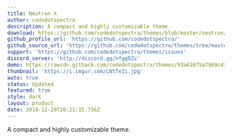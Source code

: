 ```yaml
---
title: Neutron X
author: codedotspectra
description: A compact and highly customizable theme.
download: https://github.com/codedotspectra/themes/blob/master/neutron/neutronX.theme.css
github_profile_url: 'https://github.com/codedotspectra/'
github_source_url: 'https://github.com/codedotspectra/themes/tree/master/neutron'
support: 'https://github.com/codedotspectra/themes/issues'
discord_server: 'http://discord.gg/nfggDZz'
demo: https://rawcdn.githack.com/codedotspectra/themes/93a610f5a7969cd33c286a68816ab428f2e2b1a3/neutron/neutronX.theme.css
thumbnail: 'https://i.imgur.com/LNtTeZi.jpg'
auto: true
status: Updated
featured: true
style: dark
layout: product
date: 2018-12-29T20:21:15.736Z
---
```

A compact and highly customizable theme.